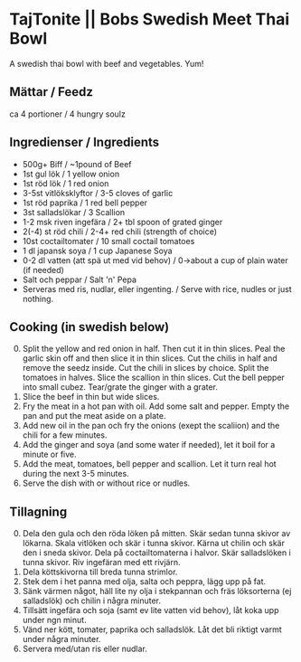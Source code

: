 # TajTonite || Bobs Swedish Meet Thai Bowl
A swedish thai bowl with beef and vegetables. Yum!

## Mättar / Feedz
ca 4 portioner / 4 hungry soulz

## Ingredienser / Ingredients

* 500g+ Biff / ~1pound of Beef
* 1st gul lök / 1 yellow onion
* 1st röd lök / 1 red onion
* 3-5st vitlöksklyftor / 3-5 cloves of garlic
* 1st röd paprika / 1 red bell pepper
* 3st salladslökar / 3 Scallion
* 1-2 msk riven ingefära / 2+ tbl spoon of grated ginger
* 2(-4) st röd chili / 2-4+ red chili (strength of choice)
* 10st coctailtomater / 10 small coctail tomatoes
* 1 dl japansk soya / 1 cup Japanese Soya
* 0-2 dl vatten (att spä ut med vid behov) / 0->about a cup of plain water (if needed)
* Salt och peppar / Salt 'n' Pepa
* Serveras med ris, nudlar, eller ingenting. / Serve with rice, nudles or just nothing.

## Cooking (in swedish below)
0. Split the yellow and red onion in half. Then cut it in thin slices. Peal the garlic skin off and then slice it in thin slices. Cut the chilis in half and remove the seedz inside. Cut the chili in slices by choice. Split the tomatoes in halves. Slice the scallion in thin slices. Cut the bell pepper into small cubez. Tear/grate the ginger with a grater.
1. Slice the beef in thin but wide slices. 
2. Fry the meat in a hot pan with oil. Add some salt and pepper. Empty the pan and put the meat aside on a plate.
3. Add new oil in the pan och fry the onions (exept the scaliion) and the chili for a few minutes. 
4. Add the ginger and soya (and some water if needed), let it boil for a minute or five. 
5. Add the meat, tomatoes, bell pepper and scallion. Let it turn real hot during the next 3-5 minutes.
6. Serve the dish with or without rice or nudles.

## Tillagning
0. Dela den gula och den röda löken på mitten. Skär sedan tunna skivor av lökarna. Skala vitlöken och skär i tunna skivor. Kärna ut chilin och skär den i sneda skivor. Dela på coctailtomaterna i halvor. Skär salladslöken i tunna skivor. Riv ingefäran med ett rivjärn.
1. Dela köttskivorna till breda tunna strimlor. 
2. Stek dem i het panna med olja, salta och peppra, lägg upp på fat.
3. Sänk värmen något, häll lite ny olja i stekpannan och fräs löksorterna (ej salladslök) och chilin i några minuter. 
4. Tillsätt ingefära och soja (samt ev lite vatten vid behov), låt koka upp under ngn minut. 
5. Vänd ner kött, tomater, paprika och salladslök. Låt det bli riktigt varmt under några minuter.
6. Servera med/utan ris eller nudlar.
